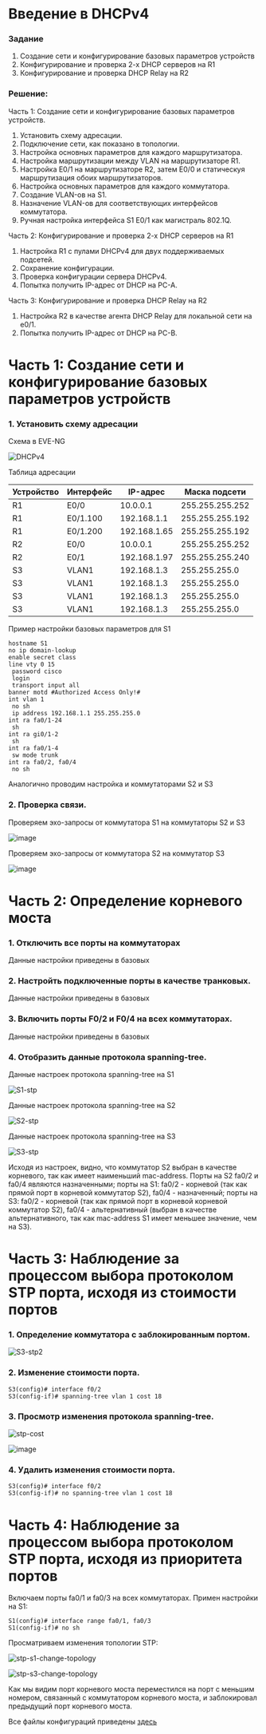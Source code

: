 # **Введение в DHCPv4**

### **Задание**
1. Создание сети и конфигурирование базовых параметров устройств
2. Конфигурирование и проверка 2-х DHCP серверов на R1
3. Конфигурирование и проверка DHCP Relay на R2

### **Решение:**
Часть 1: Создание сети и конфигурирование базовых параметров устройств.
1. Установить схему адресации.
2. Подключение сети, как показано в топологии.
3. Настройка основных параметров для каждого маршрутизатора.
4. Настройка маршрутизации между VLAN на маршрутизаторе R1.
5. Настройка E0/1 на маршрутизаторе R2, затем E0/0 и статическуя маршрутизация обоих маршрутизаторов.
6. Настройка основных параметров для каждого коммутатора.
7. Создание VLAN-ов на S1.
8. Назначение VLAN-ов для соответствующих интерфейсов коммутатора.
9. Ручная настройка интерфейса S1 E0/1 как магистраль 802.1Q.

Часть 2: Конфигурирование и проверка 2-х DHCP серверов на R1
1. Настройка R1 с пулами DHCPv4 для двух поддерживаемых подсетей.
2. Сохранение конфигурации.
3. Проверка конфигурации сервера DHCPv4.
4. Попытка получить IP-адрес от DHCP на PC-A.

Часть 3:	Конфигурирование и проверка DHCP Relay на R2
1. Настройка R2 в качестве агента DHCP Relay для локальной сети на e0/1.
2. Попытка получить IP-адрес от DHCP на PC-B.

# **Часть 1: Создание сети и конфигурирование базовых параметров устройств**

### **1. Установить схему адресации**

Схема в EVE-NG

![DHCPv4](https://github.com/bamboleilo/otus_nets/assets/39755453/ca418db8-2b46-4e4d-86af-8da813a4dd7c)

Таблица адресации

|  Устройство  | Интерфейс | IP-адрес      | Маска подсети   |
|--------------|-----------|---------------|-----------------|
| R1           | E0/0      | 10.0.0.1      | 255.255.255.252 |
| R1           | E0/1.100  | 192.168.1.1   | 255.255.255.192 |
| R1           | E0/1.200  | 192.168.1.65  | 255.255.255.192 |
| R2           | E0/0      | 10.0.0.1      | 255.255.255.252 |
| R2           | E0/1      | 192.168.1.97  | 255.255.255.240 |
| S3           | VLAN1     | 192.168.1.3   | 255.255.255.0   |
| S3           | VLAN1     | 192.168.1.3   | 255.255.255.0   |
| S3           | VLAN1     | 192.168.1.3   | 255.255.255.0   |
| S3           | VLAN1     | 192.168.1.3   | 255.255.255.0   |

 
Пример настройки базовых параметров для S1

```
hostname S1
no ip domain-lookup
enable secret class
line vty 0 15
 password cisco
 login
 transport input all
banner motd #Authorized Access Only!#
int vlan 1
 no sh
 ip address 192.168.1.1 255.255.255.0
int ra fa0/1-24
 sh
int ra gi0/1-2
 sh
int ra fa0/1-4
 sw mode trunk
int ra fa0/2, fa0/4
 no sh
```
Аналогично проводим настройка и коммутаторами S2 и S3

### **2. Проверка связи.**

Проверяем эхо-запросы от коммутатора S1 на коммутаторы S2 и S3

![image](https://user-images.githubusercontent.com/39755453/110992848-5177b780-8398-11eb-8476-632701a03225.png)

Проверяем эхо-запросы от коммутатора S2 на коммутатор S3

![image](https://user-images.githubusercontent.com/39755453/110993139-b7643f00-8398-11eb-9767-a424bb4ac257.png)

# **Часть 2: Определение корневого моста**

### **1. Отключить все порты на коммутаторах**

Данные настройки приведены в базовых

### **2. Настройть подключенные порты в качестве транковых.**

Данные настройки приведены в базовых

### **3. Включить порты F0/2 и F0/4 на всех коммутаторах.**

Данные настройки приведены в базовых

### **4. Отобразить данные протокола spanning-tree.**

Данные настроек протокола spanning-tree на S1

![S1-stp](https://user-images.githubusercontent.com/39755453/111042347-c7deed00-845e-11eb-915e-37c807842869.png)

Данные настроек протокола spanning-tree на S2

![S2-stp](https://user-images.githubusercontent.com/39755453/111042355-d200eb80-845e-11eb-81cd-a103cdf529aa.png)

Данные настроек протокола spanning-tree на S3

![S3-stp](https://user-images.githubusercontent.com/39755453/111042393-ff4d9980-845e-11eb-8735-653a849154ca.png)

Исходя из настроек, видно, что коммутатор S2 выбран в качестве корневого, так как имеет наименьший mac-address. Порты на S2 fa0/2 и fa0/4 являются назначенными; порты на S1: fa0/2 - корневой (так как прямой порт в корневой коммутатор S2), fa0/4 - назначенный; порты на S3: fa0/2 - корневой (так как прямой порт в корневой корневой коммутатор S2), fa0/4 - альтернативный (выбран в качестве альтернативного, так как mac-address S1 имеет меньшее значение, чем на S3).


# **Часть 3:	Наблюдение за процессом выбора протоколом STP порта, исходя из стоимости портов**

### **1. Определение коммутатора с заблокированным портом.**

![S3-stp2](https://user-images.githubusercontent.com/39755453/111042475-6a976b80-845f-11eb-878c-eabe6c0e9c11.png)

### **2. Изменение стоимости порта.**

```
S3(config)# interface f0/2
S3(config-if)# spanning-tree vlan 1 cost 18
```

### **3. Просмотр изменения протокола spanning-tree.**

![stp-cost](https://user-images.githubusercontent.com/39755453/111067207-015a3b80-84e5-11eb-9940-a7c56a694168.png)

![image](https://user-images.githubusercontent.com/39755453/111067232-26e74500-84e5-11eb-843f-4a0140ca2819.png)

### **4. Удалить изменения стоимости порта.**

```
S3(config)# interface f0/2
S3(config-if)# no spanning-tree vlan 1 cost 18
```

# **Часть 4:	Наблюдение за процессом выбора протоколом STP порта, исходя из приоритета портов**

Включаем порты fa0/1 и fa0/3 на всех коммутаторах.
Примен настройки на S1:

```
S1(config)# interface range fa0/1, fa0/3
S1(config-if)# no sh
```
Просматриваем изменения топологии STP:

![stp-s1-change-topology](https://user-images.githubusercontent.com/39755453/111067881-14bad600-84e8-11eb-8367-418be98bceff.png)

![stp-s3-change-topology](https://user-images.githubusercontent.com/39755453/111067883-1a182080-84e8-11eb-9527-669c0ddf4ab0.png)

Как мы видим порт корневого моста переместился на порт с меньшим номером, связанный с коммутатором корневого моста, и заблокировал предыдущий порт корневого моста.

Все файлы конфигураций приведены [здесь](configs/)
